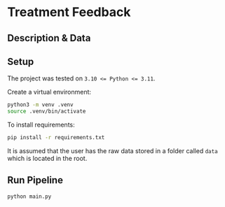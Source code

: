 # Treatment Feedback

## Description & Data


## Setup
The project was tested on `3.10 <= Python <= 3.11`.

Create a virtual environment:

```bash
python3 -m venv .venv
source .venv/bin/activate
```

To install requirements:

```bash
pip install -r requirements.txt
```

It is assumed that the user has the raw data stored in a folder called `data` which is located in the root.

## Run Pipeline
```bash
python main.py
```
